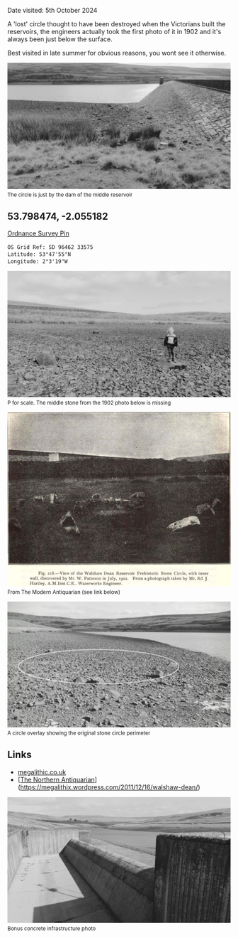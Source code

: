 Date visited: 5th October 2024

A 'lost' circle thought to have been destroyed when the Victorians built the reservoirs, the engineers actually took the first photo of it in 1902 and it's always been just below the surface. 

Best visited in late summer for obvious reasons, you wont see it otherwise.

![20241005_walshaw_dean_reservoir_circle_003](images/20241005_walshaw_dean_reservoir_circle_003.jpg)
<small>The circle is just by the dam of the middle reservoir</small>
## 53.798474, -2.055182

[Ordnance Survey Pin](https://explore.osmaps.com/pin?lat=53.798474&lon=-2.055182&zoom=15.8477&style=Leisure&type=2d)

```
OS Grid Ref: SD 96462 33575
Latitude: 53°47'55"N
Longitude: 2°3'19"W
```

![20241005_walshaw_dean_reservoir_circle_002](images/20241005_walshaw_dean_reservoir_circle_002.jpg)
<small>P for scale. The middle stone from the 1902 photo below is missing</small>

![20241005_walshaw_dean_reservoir_circle_old_photo](images/20241005_walshaw_dean_reservoir_circle_old_photo.jpg)
<small>From The Modern Antiquarian (see link below)</small>

![20241005_walshaw_dean_reservoir_circle_001](images/20241005_walshaw_dean_reservoir_circle_001.jpg)
<small>A circle overlay showing the original stone circle perimeter</small>

## Links
* [megalithic.co.uk](https://www.megalithic.co.uk/article.php?sid=1336)
* [[The Northern Antiquarian](https://megalithix.wordpress.com/ "The Northern Antiquarian")](https://megalithix.wordpress.com/2011/12/16/walshaw-dean/)

![20241005_walshaw_dean_reservoir_circle_004](images/20241005_walshaw_dean_reservoir_circle_004.jpg)
<small>Bonus concrete infrastructure photo</small>